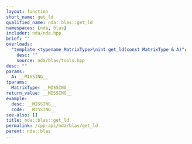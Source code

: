 ```yaml
---
layout: function
short_name: get_ld
qualified_name: nda::blas::get_ld
namespaces: [nda, blas]
includer: nda/nda.hpp
brief: ""
overloads:
  "template <typename MatrixType>\nint get_ld(const MatrixType & A)":
    desc: ""
    source: nda/blas/tools.hpp
desc: ""
params:
  A: __MISSING__
tparams:
  MatrixType: __MISSING__
return_value: __MISSING__
example:
  desc: __MISSING__
  code: __MISSING__
see-also: []
title: nda::blas::get_ld
permalink: /cpp-api/nda/blas/get_ld
parent: nda::blas
...
```


